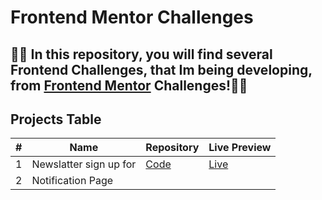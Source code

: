 # Frontend Mentor Challenges

## 🤸‍♂️ In this repository, you will find several Frontend Challenges, that Im being developing, from <a href="www.frontendmentor.io/challenges" target="_blanc">Frontend Mentor</a> Challenges!🤸‍♂️


## Projects Table

| # | Name | Repository | Live Preview |
| --|----- | ----------- | ----------- | 
| 1 | Newslatter sign up for | [Code](https://github.com/SheltonFr/frontend-mentor-challenges/tree/main/newsletter-sign-up-with-success-message) | [Live](https://sheltonfr.github.io/frontend-mentor-challenges/newsletter-sign-up-with-success-message/) |
| 2 | Notification Page | |




